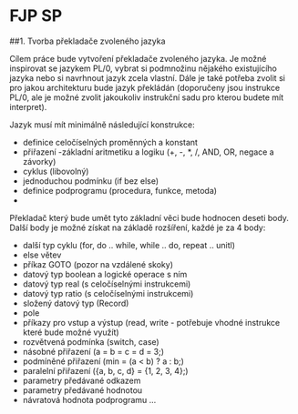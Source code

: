 # FJP SP
##1. Tvorba překladače zvoleného jazyka

Cílem práce bude vytvoření překladače zvoleného jazyka. Je možné inspirovat se jazykem PL/0, vybrat si podmnožinu nějakého existujícího jazyka nebo si navrhnout jazyk zcela vlastní. Dále je také potřeba zvolit si pro jakou architekturu bude jazyk překládán (doporučeny jsou instrukce PL/0, ale je možné zvolit jakoukoliv instrukční sadu pro kterou budete mít interpret). 

Jazyk musí mít minimálně následující konstrukce:

- definice celočíselných proměnných a konstant
- přiřazení
-základní aritmetiku a logiku (+, -, *, /, AND, OR, negace a závorky)
- cyklus (libovolný)
- jednoduchou podmínku (if bez else)
- definice podprogramu (procedura, funkce, metoda)
- 
Překladač který bude umět tyto základní věci bude hodnocen deseti body. Další body je možné získat na základě rozšíření, každé je za 4 body:

- další typ cyklu (for, do .. while, while .. do, repeat .. unitl)
- else větev
- příkaz GOTO (pozor na vzdálené skoky)
- datový typ boolean a logické operace s ním
- datový typ real (s celočíselnými instrukcemi)
- datový typ ratio (s celočíselnými instrukcemi)
- složený datový typ (Record)
- pole 
- příkazy pro vstup a výstup (read, write - potřebuje vhodné instrukce které bude možné využít)
- rozvětvená podmínka (switch, case)
- násobné přiřazení (a = b = c = d = 3;)
- podmíněné přiřazení (min = (a < b) ? a : b;)
- paralelní přiřazení ({a, b, c, d} = {1, 2, 3, 4};)
- parametry předávané odkazem
- parametry předávané hodnotou
- návratová hodnota podprogramu
...
